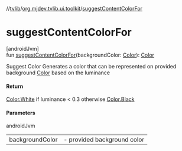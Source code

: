 //[tvlib](../../index.md)/[org.mjdev.tvlib.ui.toolkit](index.md)/[suggestContentColorFor](suggest-content-color-for.md)

# suggestContentColorFor

[androidJvm]\
fun [suggestContentColorFor](suggest-content-color-for.md)(backgroundColor: [Color](https://developer.android.com/reference/kotlin/androidx/compose/ui/graphics/Color.html)): [Color](https://developer.android.com/reference/kotlin/androidx/compose/ui/graphics/Color.html)

Suggest Color Generates a color that can be represented on provided background [Color](https://developer.android.com/reference/kotlin/androidx/compose/ui/graphics/Color.html) based on the luminance

#### Return

[Color.White](https://developer.android.com/reference/kotlin/androidx/compose/ui/graphics/Color.Companion.html#white) if luminance < 0.3 otherwise [Color.Black](https://developer.android.com/reference/kotlin/androidx/compose/ui/graphics/Color.Companion.html#black)

#### Parameters

androidJvm

| | |
|---|---|
| backgroundColor | -     provided background color |
